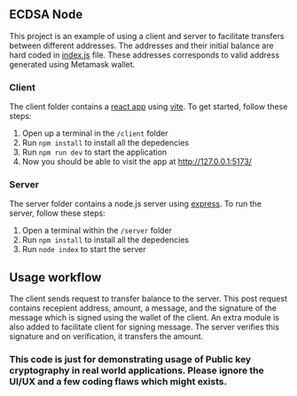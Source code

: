 ## ECDSA Node

This project is an example of using a client and server to facilitate transfers between different addresses. The addresses and their initial balance are hard coded in [index.js](./server/index.js) file. These addresses corresponds to valid address
generated using Metamask wallet.
 
### Client

The client folder contains a [react app](https://reactjs.org/) using [vite](https://vitejs.dev/). To get started, follow these steps:

1. Open up a terminal in the `/client` folder
2. Run `npm install` to install all the depedencies
3. Run `npm run dev` to start the application 
4. Now you should be able to visit the app at http://127.0.0.1:5173/

### Server

The server folder contains a node.js server using [express](https://expressjs.com/). To run the server, follow these steps:

1. Open a terminal within the `/server` folder 
2. Run `npm install` to install all the depedencies 
3. Run `node index` to start the server 

## Usage workflow

The client sends request to transfer balance to the server. This post request contains recepient address, amount, a message, and the signature of the message which is signed using the wallet of the client. An extra module is also added to facilitate client for signing message.
The server verifies this signature and on verification, it transfers the amount. 

### This code is just for demonstrating usage of Public key cryptography in real world applications. Please ignore the UI/UX and a few coding flaws which might exists.
